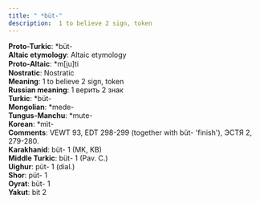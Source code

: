 ```yaml
---
title: " *büt-"
description:  1 to believe 2 sign, token
---
```


<strong>Proto-Turkic</strong>:  *büt-<br>
<strong>Altaic etymology</strong>:  Altaic etymology<br>
<strong> Proto-Altaic</strong>:  *m[i̯u]ti<br>
<strong>Nostratic</strong>:  Nostratic<br>
<strong>Meaning</strong>:  1 to believe 2 sign, token<br>
<strong>Russian meaning</strong>:  1 верить 2 знак<br>
<strong>Turkic</strong>:  *büt-<br>
<strong>Mongolian</strong>:  *mede-<br>
<strong>Tungus-Manchu</strong>:  *mute-<br>
<strong>Korean</strong>:  *mìt-<br>
<strong>Comments</strong>:  VEWT 93, EDT 298-299 (together with büt- 'finish'), ЭСТЯ 2, 279-280.<br>
<strong>Karakhanid</strong>:  büt- 1 (MK, KB)<br>
<strong>Middle Turkic</strong>:  büt- 1 (Pav. C.)<br>
<strong>Uighur</strong>:  püt- 1 (dial.)<br>
<strong>Shor</strong>:  püt- 1<br>
<strong>Oyrat</strong>:  büt- 1<br>
<strong>Yakut</strong>:  bit 2<br>


